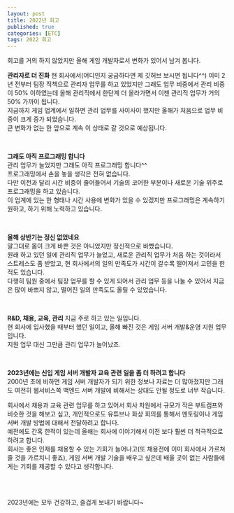 ```yaml
---
layout: post
title: 2022년 회고
published: true
categories: [ETC]
tags: 2022 회고
---
```

회고를 거의 하지 않았지만 올해 게임 개발자로서 변화가 있어서 남겨 봅니다.  
   
**관리자로 더 진화**
현 회사에서(어디인지 궁금하다면 제 깃허브 보시면 됩니다^^) 이미 2년 전부터 팀장 직책으로 관리자 업무를 하고 있었지만 그래도 업무 비중에서 관리 비중이 50% 이하였는데 올해 관리직에서 한단계 더 올라가면서 이젠 관리직 업무가 거의 50% 가까이 됩니다.  
지금까지 게임 업계에서 일하면 관리 업무를 사이사이 했지만 올해가 처음으로 업무 비중이 크게 증가 되었습니다.  
큰 변화가 없는 한 앞으로 계속 이 상태로 갈 것으로 예상됩니다.  
  
<br>    
  
**그래도 아직 프로그래밍 합니다**  
관리 업무가 늘었지만 그래도 아직 프로그래밍 합니다^^  
프로그래밍에서 손을 놓을 생각은 전혀 없습니다.  
다만 이전과 달리 시간 비중이 줄어들어서 기술의 코어한 부분이나 새로운 기술 위주로 프로그래밍을 하고 있습니다.  
이 업계에 있는 한 형태나 시간 사용에 변화가 있을 수 있겠지만 프로그래밍은 계속하기 원하고, 하기 위해 노력하고 있습니다.  
  
<br>    
  
**올해 상반기는 정신 없었네요**  
말그대로 몸이 크게 바쁜 것은 아니었지만 정신적으로 바빴습니다.  
원래 하고 있던 일에 관리직 업무가 늘었고, 새로운 관리직 업무가 처음 하는 것이라서 스트레스도 좀 받았고, 현 회사에서의 일의 만족도가 시간이 갈수록 떨어져서 고민을 한 적도 있습니다.  
다행히 팀원 중에서 팀장 업무를 할 수 있게 되어서 관리 업무 등을 나눌 수 있어서 지금은 많이 바쁘지 않고, 떨어진 일의 만족도도 올릴 수 있었습니다.  
  
<br>    
  
**R&D, 채용, 교육, 관리**
지금 주로 하고 있는 일입니다.  
현 회사에 입사했을 때부터 했던 일이고, 올해 빠진 것은 게임 서버 개발&운영 지원 업무입니다.   
지원 업무 대신 그만큼 관리 업무가 늘어났죠.  
  
<br>    
  
**2023년에는 신입 게임 서버 개발자 교육 관련 일을 좀 더 하려고 합니다**  
2000년 초에 비하면 게임 서버 개발자가 되기 위한 정보나 자료는 더 많아졌지만 그래도 여전히 웹서비스쪽 백엔드 서버 개발에 비해서는 상대도 안될 정도로 너무 작습니다.     
  
회사에서 채용과 교육 관련 업무를 하고 있어서 회사 차원에서 규모가 작은 부트캠프와 비슷한 것을 해보고 싶고, 개인적으로도 유튜브나 화상 회의를 통해서 멘토링이나 게임 서버 개발 방법에 대해서 전달하려고 합니다.   
예전에도 간혹 한적이 있는데 올해는 회사에 이야기해서 이전 보다 훨씬 더 적극적으로 하려고 합니다.  
회사는 좋은 인재를 채용할 수 있는 기회가 늘어나고(또 채용전에 이미 회사에서 가르쳐줄 것을 가르치니 좋죠), 게임 서버 개발 기술을 배우고 싶은데 배울 곳이 없는 사람들에게는 기회를 제공할 수 있다고 생각합니다.   
  
  
<br>  
<br>  
  
2023년에는 모두 건강하고, 즐겁게 보내기 바랍니다~   
